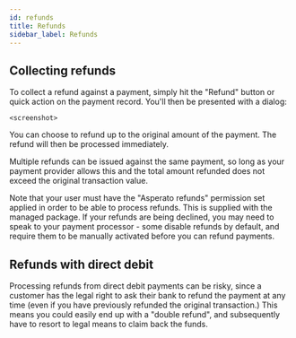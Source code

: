 ```yaml
---
id: refunds
title: Refunds
sidebar_label: Refunds
---
```


## Collecting refunds
To collect a refund against a payment, simply hit the "Refund" button or quick action on the payment record. You'll then be presented with a dialog:

`<screenshot>`

You can choose to refund up to the original amount of the payment. The refund will then be processed immediately.

Multiple refunds can be issued against the same payment, so long as your payment provider allows this and the total amount refunded does not exceed the original transaction value.

Note that your user must have the "Asperato refunds" permission set applied in order to be able to process refunds. This is supplied with the managed package. If your refunds are being declined, you may need to speak to your payment processor - some disable refunds by default, and require them to be manually activated before you can refund payments.
 
## Refunds with direct debit
Processing refunds from direct debit payments can be risky, since a customer has the legal right to ask their bank to refund the payment at any time (even if you have previously refunded the original transaction.) This means you could easily end up with a "double refund", and subsequently have to resort to legal means to claim back the funds.
